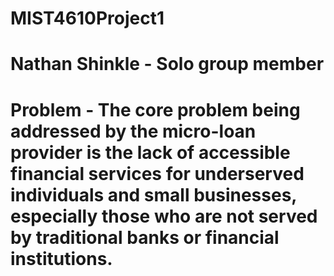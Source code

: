 # MIST4610Project1
# Nathan Shinkle - Solo group member
# Problem - The core problem being addressed by the micro-loan provider is the lack of accessible financial services for underserved individuals and small businesses, especially those who are not served by traditional banks or financial institutions. 
